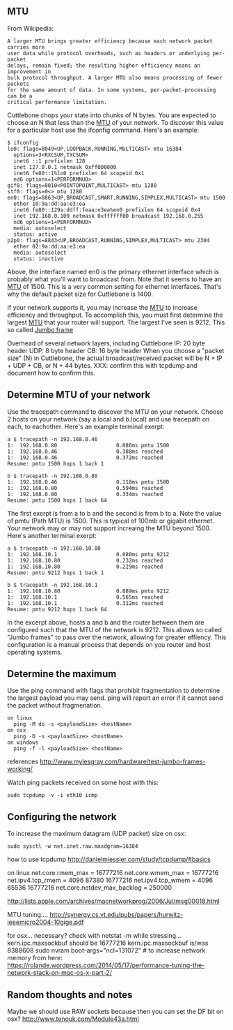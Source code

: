 ## MTU

From Wikipedia:

    A larger MTU brings greater efficiency because each network packet carries more
    user data while protocol overheads, such as headers or underlying per-packet
    delays, remain fixed; the resulting higher efficiency means an improvement in
    bulk protocol throughput. A larger MTU also means processing of fewer packets
    for the same amount of data. In some systems, per-packet-processing can be a
    critical performance limitation.

Cuttlebone chops your state into chunks of N bytes. You are expected to choose
an N that less than the [MTU][] of your network. To discover this value for a
particular host use the ifconfig command. Here's an example:

    $ ifconfig
    lo0: flags=8049<UP,LOOPBACK,RUNNING,MULTICAST> mtu 16384
      options=3<RXCSUM,TXCSUM>
      inet6 ::1 prefixlen 128
      inet 127.0.0.1 netmask 0xff000000
      inet6 fe80::1%lo0 prefixlen 64 scopeid 0x1
      nd6 options=1<PERFORMNUD>
    gif0: flags=8010<POINTOPOINT,MULTICAST> mtu 1280
    stf0: flags=0<> mtu 1280
    en0: flags=8863<UP,BROADCAST,SMART,RUNNING,SIMPLEX,MULTICAST> mtu 1500
      ether 10:9a:dd:aa:e3:ea
      inet6 fe80::129a:ddff:feaa:e3ea%en0 prefixlen 64 scopeid 0x4
      inet 192.168.0.109 netmask 0xffffff00 broadcast 192.168.0.255
      nd6 options=1<PERFORMNUD>
      media: autoselect
      status: active
    p2p0: flags=8843<UP,BROADCAST,RUNNING,SIMPLEX,MULTICAST> mtu 2304
      ether 02:9a:dd:aa:e3:ea
      media: autoselect
      status: inactive

Above, the interface named en0 is the primary ethernet interface which is
probably what you'll want to broadcast from. Note that it seems to have an
[MTU][] of 1500. This is a very common setting for ethernet interfaces. That's
why the default packet size for Cuttlebone is 1400.

If your network supports it, you may increase the [MTU][] to increase
efficiency and throughput. To accomplish this, you must first determine the
largest [MTU][] that your router will support. The largest I've seen is 9212.
This so called [Jumbo frame][] 

Overhead of several network layers, including Cuttlebone
  IP: 20 byte header
  UDP: 8 byte header
  CB: 16 byte header
  When you choose a "packet size" (N) in Cuttlebone, the actual
  broadcast/received packet will be N + IP + UDP + CB, or N + 44 bytes. XXX:
  confirm this with tcpdump and document how to confirm this.

## Determine MTU of your network

Use the tracepath command to discover the MTU on your network. Choose 2 hosts
on your network (say a.local and b.local) and use tracepath on each, to
eachother. Here's an example terminal exerpt:

    a $ tracepath -n 192.168.0.46
    1:  192.168.0.80                   0.086ms pmtu 1500
    1:  192.168.0.46                   0.388ms reached
    1:  192.168.0.46                   0.372ms reached
    Resume: pmtu 1500 hops 1 back 1

    b $ tracepath -n 192.168.0.80
    1:  192.168.0.46                   0.118ms pmtu 1500
    1:  192.168.0.80                   0.594ms reached
    1:  192.168.0.80                   0.334ms reached
    Resume: pmtu 1500 hops 1 back 64

The first exerpt is from a to b and the second is from b to a. Note the value
of pmtu (Path MTU) is 1500. This is typical of 100mb or gigabit ethernet. Your
network may or may not support increaing the MTU beyond 1500. Here's another
terminal exerpt:

    a $ tracepath -n 192.168.10.80
    1:  192.168.10.1                   0.080ms pmtu 9212
    1:  192.168.10.80                  0.232ms reached
    1:  192.168.10.80                  0.229ms reached
    Resume: pmtu 9212 hops 1 back 1

    b $ tracepath -n 192.168.10.1
    1:  192.168.10.80                  0.089ms pmtu 9212
    1:  192.168.10.1                   0.565ms reached
    1:  192.168.10.1                   0.312ms reached
    Resume: pmtu 9212 hops 1 back 64

In the excerpt above, hosts a and b and the router between them are configured
such that the MTU of the network is 9212. This allows so called "Jumbo frames"
to pass over the network, allowing for greater effiency. This configuration is
a manual process that depends on you router and host operating systems.

## Determine the maximum

  Use the ping command with flags that prohibit fragmentation to determine the
  largest payload you may send. ping will report an error if it cannot send the
  packet without fragmenation.

    on linux
      ping -M do -s <payloadSize> <hostName>
    on osx
      ping -D -s <payloadSize> <hostName>
    on windows
      ping -f -l <payloadSize> <hostName>

  references
    http://www.mylesgray.com/hardware/test-jumbo-frames-working/

Watch ping packets received on some host with this:

    sudo tcpdump -v -i eth10 icmp

## Configuring the network

To increase the maximum datagram (UDP packet) size on osx:

    sudo sysctl -w net.inet.raw.maxdgram=16384

how to use tcpdump
  http://danielmiessler.com/study/tcpdump/#basics

on linux
net.core.rmem_max = 16777216
net.core.wmem_max = 16777216
net.ipv4.tcp_rmem = 4096 87380 16777216
net.ipv4.tcp_wmem = 4096 65536 16777216
net.core.netdev_max_backlog = 250000

http://lists.apple.com/archives/macnetworkprog/2006/Jul/msg00018.html

MTU tuning....
http://synergy.cs.vt.edu/pubs/papers/hurwitz-ieeemicro2004-10gige.pdf


for osx...
  necessary? check with netstat -m while stressing...
  kern.ipc.maxsockbuf should be 16777216
  kern.ipc.maxsockbuf is/was 8388608
  sudo nvram boot-args="ncl=131072" # to increase network memory
  from here: https://rolande.wordpress.com/2014/05/17/performance-tuning-the-network-stack-on-mac-os-x-part-2/

## Random thoughts and notes

Maybe we should use RAW sockets because then you can set the DF bit on osx?
  http://www.tenouk.com/Module43a.html

[MTU]: http://en.wikipedia.org/wiki/Maximum_transmission_unit
[Jumbo frame]: http://en.wikipedia.org/wiki/Jumbo_frame
